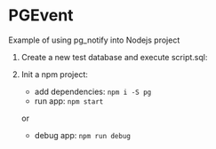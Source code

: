 # PGEvent
Example of using pg_notify into Nodejs project

1. Create a new test database and execute script.sql:

2. Init a npm project:

	- add dependencies: ```npm i -S pg```
	- run app: ```npm start```
	
	or
	
	- debug app: ```npm run debug```

